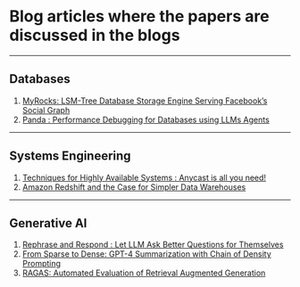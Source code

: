 # Blog articles where the papers are discussed in the blogs 

---------
Databases
---------
1. [MyRocks: LSM-Tree Database Storage Engine Serving Facebook’s Social Graph](
https://bajpaihimanshu.medium.com/papermadeeasy-myrocks-lsm-tree-database-storage-engine-serving-facebooks-social-graph-2580c76a7c7d)
1. [Panda : Performance Debugging for Databases using LLMs Agents](https://bajpaihimanshu.medium.com/papermadeeasy-panda-performance-debugging-for-databases-using-llms-agents-ae844cdbe26d)

------------------
Systems Engineering
------------------
1. [Techniques for Highly Available Systems : Anycast is all you need!](https://bajpaihimanshu.medium.com/techniques-for-highly-available-systems-anycast-is-all-yo-6e1658b0ceb4)
2. [Amazon Redshift and the Case for Simpler Data Warehouses](https://bajpaihimanshu.medium.com/papermadeeasy-amazon-redshift-and-the-case-for-simpler-data-warehouses-b9bd53d4a8d9)

-------------
Generative AI
-------------
1. [Rephrase and Respond : Let LLM Ask Better Questions for Themselves](https://medium.com/@bajpaihimanshu/papermadeeasy-rephrase-and-respond-let-llm-ask-better-questions-for-themselves-4bae9d37d018)
2. [From Sparse to Dense: GPT-4 Summarization with Chain of Density Prompting](https://bajpaihimanshu.medium.com/papermadeeasy-from-sparse-to-dense-gpt-4-summarization-with-chain-of-density-prompting-c6bab846a9d4)
3. [RAGAS: Automated Evaluation of Retrieval Augmented Generation](https://medium.com/@bajpaihimanshu/papermadeeasy-ragas-automated-evaluation-of-retrieval-augmented-generation-ccfe5ea50db0)
